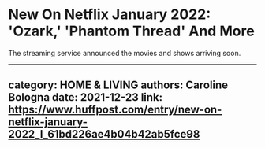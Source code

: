 # New On Netflix January 2022: 'Ozark,' 'Phantom Thread' And More

The streaming service announced the movies and shows arriving soon.

---
category: HOME & LIVING
authors: Caroline Bologna
date: 2021-12-23
link: https://www.huffpost.com/entry/new-on-netflix-january-2022_l_61bd226ae4b04b42ab5fce98
---
